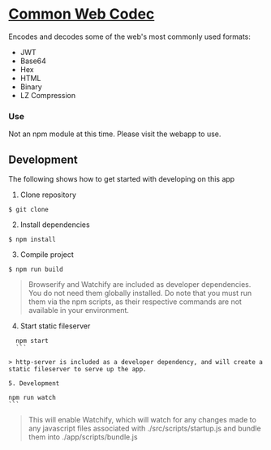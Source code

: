 
# [Common Web Codec](https://unkani.github.io/common-web-codec/app/index.html)

Encodes and decodes some of the web's most commonly used formats:
* JWT
* Base64
* Hex
* HTML
* Binary
* LZ Compression

### Use
Not an npm module at this time. Please visit the webapp to use.

## Development
The following shows how to get started with developing on this app

1. Clone repository

  ```
  $ git clone
  ```

2. Install dependencies

  ```
  $ npm install
  ```

3. Compile project

  ```
  $ npm run build
  ```

  > Browserify and Watchify are included as developer dependencies. You do not need them globally installed. Do note that you must run them via the npm scripts, as their respective commands are not available in your environment.


4. Start static fileserver
  ```
	npm start
	```

  > http-server is included as a developer dependency, and will create a static fileserver to serve up the app.

5. Development
  ```
	npm run watch
	```

  > This will enable Watchify, which will watch for any changes made to any javascript files associated with ./src/scripts/startup.js and bundle them into ./app/scripts/bundle.js


